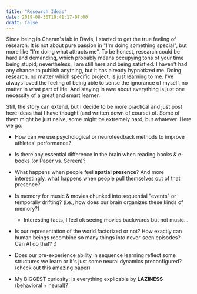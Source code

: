 ```yaml
---
title: "Research Ideas"
date: 2019-08-30T10:41:17-07:00
draft: false
---
```


Since being in Charan's lab in Davis, I started to get the true feeling of research. It is not about pure passion in "I'm doing something special", but more like "I'm doing what attracts me". To be honest, research could be hard and demanding, which probably means occupying tons of your time being stupid; nevertheless, I am still here and being satisfied. I haven't had any chance to publish anything, but it has already hypnotized me. Doing research, no matter which specific project, is just learning to me. I've always loved the feeling of being able to sense the ignorance of myself, no matter in what part of life. And staying in awe about everything is just one necessity of a great and smart learner.

Still, the story can extend, but I decide to be more practical and just post here ideas that I have thought (and written down of course) of. Some of them might be just naive, some might be extremely hard, but whatever. Here we go:


- How can we use psychological or neurofeedback methods to improve athletes' performance?

- Is there any essential difference in the brain when reading books & e-books (or Paper vs. Screen)?

- What happens when people feel __spatial presence__? And more interestingly, what happens when people pull themselves out of that presence?

- Is memory for music & movies chunked into sequential "events" or temporally drifting? (i.e., how does our brain organizes these kinds of memory?)
	- Interesting facts, I feel ok seeing movies backwards but not music...

- Is our representation of the world factorized or not? How exactly can human beings recombine so many things into never-seen episodes? Can AI do that? :)

- Does our pre-experience ability in sequence learning reflect some structures we learn or it's just some neural dynamics preconfigured? (check out this [amazing paper](https://www.sciencedirect.com/science/article/pii/S0092867419306403))

- My BIGGEST curiosity: is everything explicable by __LAZINESS__ (behavioral + neural)?

